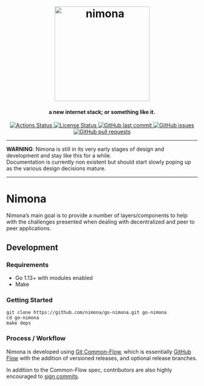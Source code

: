 <h1 align="center">
  <img src="https://user-images.githubusercontent.com/88447/67148586-4010a580-f2a1-11e9-9ece-91acf37b0c6f.png" alt="nimona" width="250px">
</h1>
<h4 align="center">a new internet stack; or something like it.</h4>


<p align="center">
  <a href="https://github.com/nimona/go-nimona/actions">
    <img src="https://github.com/nimona/go-nimona/workflows/CI/badge.svg?style=flat" alt="Actions Status">
  </a>
  <a href="https://github.com/nimona/go-nimona/blob/master/LICENSE">
    <img src="https://img.shields.io/github/license/nimona/go-nimona.svg?style=flat" alt="License Status">
  </a>
  <a href="https://github.com/nimona/go-nimona/commits/master">
    <img src="https://img.shields.io/github/last-commit/nimona/go-nimona.svg?style=flat&logo=github&logoColor=white"
alt="GitHub last commit">
  </a>
  <a href="https://github.com/nimona/go-nimona/issues">
    <img src="https://img.shields.io/github/issues-raw/nimona/go-nimona.svg?style=flat&logo=github&logoColor=white"
alt="GitHub issues">
  </a>
  <a href="https://github.com/nimona/go-nimona/pulls">
    <img src="https://img.shields.io/github/issues-pr-raw/nimona/go-nimona.svg?style=flat&logo=github&logoColor=white" alt="GitHub pull requests">
  </a>
</p>
      
---

__WARNING__: Nimona is still in its very early stages of design and development and stay like this for a while.  
Documentation is currently non existent but should start slowly poping up as the various design decisions mature.

---

# Nimona

Nimona’s main goal is to provide a number of layers/components to help with the challenges presented when dealing with decentralized and peer to peer applications.

## Development

### Requirements

- Go 1.13+ with modules enabled
- Make

### Getting Started

```
git clone https://github.com/nimona/go-nimona.git go-nimona
cd go-nimona
make deps
```

### Process / Workflow

Nimona is developed using [Git Common-Flow](https://commonflow.org/), which is
essentially [GitHub Flow](http://scottchacon.com/2011/08/31/github-flow.html)
with the addition of versioned releases, and optional release branches.

In addition to the Common-Flow spec, contributors are also highly encouraged to
[sign commits](https://git-scm.com/book/en/v2/Git-Tools-Signing-Your-Work).


<!-- Links -->

[Go environment]: https://golang.org/doc/install

<!-- Badge images -->

[Actions Status]: https://github.com/nimona/go-nimona/workflows/CI/badge.svg?style=flat
[License Status]: https://img.shields.io/github/license/nimona/go-nimona.svg?style=flat
